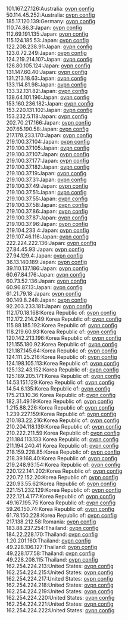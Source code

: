 101.167.27.126:Australia: [ovpn config](vpn/101_167_27_126.ovpn)  
50.114.45.252:Australia: [ovpn config](vpn/50_114_45_252.ovpn)  
185.17.120.139:Germany: [ovpn config](vpn/185_17_120_139.ovpn)  
110.74.86.3:Japan: [ovpn config](vpn/110_74_86_3.ovpn)  
112.69.191.135:Japan: [ovpn config](vpn/112_69_191_135.ovpn)  
115.124.185.53:Japan: [ovpn config](vpn/115_124_185_53.ovpn)  
122.208.238.91:Japan: [ovpn config](vpn/122_208_238_91.ovpn)  
123.0.72.249:Japan: [ovpn config](vpn/123_0_72_249.ovpn)  
124.219.214.107:Japan: [ovpn config](vpn/124_219_214_107.ovpn)  
126.80.105.124:Japan: [ovpn config](vpn/126_80_105_124.ovpn)  
131.147.60.40:Japan: [ovpn config](vpn/131_147_60_40.ovpn)  
131.213.18.63:Japan: [ovpn config](vpn/131_213_18_63.ovpn)  
133.114.81.98:Japan: [ovpn config](vpn/133_114_81_98.ovpn)  
133.32.131.82:Japan: [ovpn config](vpn/133_32_131_82.ovpn)  
138.64.101.196:Japan: [ovpn config](vpn/138_64_101_196.ovpn)  
153.160.236.182:Japan: [ovpn config](vpn/153_160_236_182.ovpn)  
153.220.131.102:Japan: [ovpn config](vpn/153_220_131_102.ovpn)  
153.232.5.118:Japan: [ovpn config](vpn/153_232_5_118.ovpn)  
202.70.217.166:Japan: [ovpn config](vpn/202_70_217_166.ovpn)  
207.65.190.58:Japan: [ovpn config](vpn/207_65_190_58.ovpn)  
217.178.233.170:Japan: [ovpn config](vpn/217_178_233_170.ovpn)  
219.100.37.104:Japan: [ovpn config](vpn/219_100_37_104.ovpn)  
219.100.37.105:Japan: [ovpn config](vpn/219_100_37_105.ovpn)  
219.100.37.107:Japan: [ovpn config](vpn/219_100_37_107.ovpn)  
219.100.37.177:Japan: [ovpn config](vpn/219_100_37_177.ovpn)  
219.100.37.182:Japan: [ovpn config](vpn/219_100_37_182.ovpn)  
219.100.37.19:Japan: [ovpn config](vpn/219_100_37_19.ovpn)  
219.100.37.31:Japan: [ovpn config](vpn/219_100_37_31.ovpn)  
219.100.37.49:Japan: [ovpn config](vpn/219_100_37_49.ovpn)  
219.100.37.51:Japan: [ovpn config](vpn/219_100_37_51.ovpn)  
219.100.37.55:Japan: [ovpn config](vpn/219_100_37_55.ovpn)  
219.100.37.58:Japan: [ovpn config](vpn/219_100_37_58.ovpn)  
219.100.37.86:Japan: [ovpn config](vpn/219_100_37_86.ovpn)  
219.100.37.87:Japan: [ovpn config](vpn/219_100_37_87.ovpn)  
219.100.37.96:Japan: [ovpn config](vpn/219_100_37_96.ovpn)  
219.104.233.4:Japan: [ovpn config](vpn/219_104_233_4.ovpn)  
219.107.46.116:Japan: [ovpn config](vpn/219_107_46_116.ovpn)  
222.224.222.136:Japan: [ovpn config](vpn/222_224_222_136.ovpn)  
27.84.45.93:Japan: [ovpn config](vpn/27_84_45_93.ovpn)  
27.94.129.4:Japan: [ovpn config](vpn/27_94_129_4.ovpn)  
36.13.140.189:Japan: [ovpn config](vpn/36_13_140_189.ovpn)  
39.110.137.186:Japan: [ovpn config](vpn/39_110_137_186.ovpn)  
60.67.84.176:Japan: [ovpn config](vpn/60_67_84_176.ovpn)  
60.73.52.136:Japan: [ovpn config](vpn/60_73_52_136.ovpn)  
60.96.87.13:Japan: [ovpn config](vpn/60_96_87_13.ovpn)  
61.21.79.18:Japan: [ovpn config](vpn/61_21_79_18.ovpn)  
90.149.8.248:Japan: [ovpn config](vpn/90_149_8_248.ovpn)  
92.203.233.181:Japan: [ovpn config](vpn/92_203_233_181.ovpn)  
112.170.18.168:Korea Republic of: [ovpn config](vpn/112_170_18_168.ovpn)  
112.172.214.249:Korea Republic of: [ovpn config](vpn/112_172_214_249.ovpn)  
115.88.185.192:Korea Republic of: [ovpn config](vpn/115_88_185_192.ovpn)  
118.219.60.93:Korea Republic of: [ovpn config](vpn/118_219_60_93.ovpn)  
120.142.213.196:Korea Republic of: [ovpn config](vpn/120_142_213_196.ovpn)  
121.155.180.92:Korea Republic of: [ovpn config](vpn/121_155_180_92.ovpn)  
121.187.145.64:Korea Republic of: [ovpn config](vpn/121_187_145_64.ovpn)  
124.111.25.216:Korea Republic of: [ovpn config](vpn/124_111_25_216.ovpn)  
124.198.105.113:Korea Republic of: [ovpn config](vpn/124_198_105_113.ovpn)  
125.132.43.152:Korea Republic of: [ovpn config](vpn/125_132_43_152.ovpn)  
125.189.205.171:Korea Republic of: [ovpn config](vpn/125_189_205_171.ovpn)  
14.53.151.129:Korea Republic of: [ovpn config](vpn/14_53_151_129.ovpn)  
14.54.6.135:Korea Republic of: [ovpn config](vpn/14_54_6_135.ovpn)  
175.213.10.36:Korea Republic of: [ovpn config](vpn/175_213_10_36.ovpn)  
182.31.49.19:Korea Republic of: [ovpn config](vpn/182_31_49_19.ovpn)  
1.215.88.226:Korea Republic of: [ovpn config](vpn/1_215_88_226.ovpn)  
1.239.227.159:Korea Republic of: [ovpn config](vpn/1_239_227_159.ovpn)  
210.183.22.216:Korea Republic of: [ovpn config](vpn/210_183_22_216.ovpn)  
210.204.118.139:Korea Republic of: [ovpn config](vpn/210_204_118_139.ovpn)  
210.222.211.59:Korea Republic of: [ovpn config](vpn/210_222_211_59.ovpn)  
211.184.113.133:Korea Republic of: [ovpn config](vpn/211_184_113_133.ovpn)  
211.194.240.41:Korea Republic of: [ovpn config](vpn/211_194_240_41.ovpn)  
218.159.228.85:Korea Republic of: [ovpn config](vpn/218_159_228_85.ovpn)  
218.39.168.40:Korea Republic of: [ovpn config](vpn/218_39_168_40.ovpn)  
219.248.93.154:Korea Republic of: [ovpn config](vpn/219_248_93_154.ovpn)  
220.122.141.202:Korea Republic of: [ovpn config](vpn/220_122_141_202.ovpn)  
220.72.152.20:Korea Republic of: [ovpn config](vpn/220_72_152_20.ovpn)  
220.93.55.62:Korea Republic of: [ovpn config](vpn/220_93_55_62.ovpn)  
221.151.232.129:Korea Republic of: [ovpn config](vpn/221_151_232_129.ovpn)  
222.121.4.177:Korea Republic of: [ovpn config](vpn/222_121_4_177.ovpn)  
49.167.195.75:Korea Republic of: [ovpn config](vpn/49_167_195_75.ovpn)  
59.26.150.74:Korea Republic of: [ovpn config](vpn/59_26_150_74.ovpn)  
61.78.150.228:Korea Republic of: [ovpn config](vpn/61_78_150_228.ovpn)  
217.138.212.58:Romania: [ovpn config](vpn/217_138_212_58.ovpn)  
183.88.237.254:Thailand: [ovpn config](vpn/183_88_237_254.ovpn)  
184.22.228.170:Thailand: [ovpn config](vpn/184_22_228_170.ovpn)  
1.20.201.160:Thailand: [ovpn config](vpn/1_20_201_160.ovpn)  
49.228.106.127:Thailand: [ovpn config](vpn/49_228_106_127.ovpn)  
49.228.177.58:Thailand: [ovpn config](vpn/49_228_177_58.ovpn)  
49.228.208.115:Thailand: [ovpn config](vpn/49_228_208_115.ovpn)  
162.254.224.213:United States: [ovpn config](vpn/162_254_224_213.ovpn)  
162.254.224.215:United States: [ovpn config](vpn/162_254_224_215.ovpn)  
162.254.224.217:United States: [ovpn config](vpn/162_254_224_217.ovpn)  
162.254.224.218:United States: [ovpn config](vpn/162_254_224_218.ovpn)  
162.254.224.219:United States: [ovpn config](vpn/162_254_224_219.ovpn)  
162.254.224.220:United States: [ovpn config](vpn/162_254_224_220.ovpn)  
162.254.224.221:United States: [ovpn config](vpn/162_254_224_221.ovpn)  
162.254.224.222:United States: [ovpn config](vpn/162_254_224_222.ovpn)  

